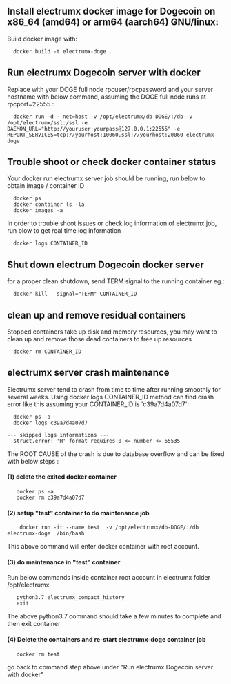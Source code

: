 ## Install electrumx docker image for Dogecoin on x86_64 (amd64) or arm64 (aarch64) GNU/linux: 
Build docker image with:

```
  docker build -t electrumx-doge .
```

## Run electrumx Dogecoin server with docker

Replace with your DOGE full node rpcuser/rpcpassword and your server hostname with below command, assuming the DOGE full node runs at rpcport=22555 :

```
  docker run -d --net=host -v /opt/electrumx/db-DOGE/:/db -v /opt/electrumx/ssl:/ssl -e DAEMON_URL="http://youruser:yourpass@127.0.0.1:22555" -e REPORT_SERVICES=tcp://yourhost:10060,ssl://yourhost:20060 electrumx-doge
```

## Trouble shoot or check docker container status

Your docker run electrumx server job should be running, run below to obtain image / container ID

```
  docker ps
  docker container ls -la
  docker images -a
```

In order to trouble shoot issues or check log information of electrumx job, run blow to get real time log information 

```
  docker logs CONTAINER_ID
```

## Shut down electrum Dogecoin docker server
 for a proper clean shutdown, send TERM signal to the running container eg.: 

```
  docker kill --signal="TERM" CONTAINER_ID

```

## clean up and remove residual containers

Stopped containers take up disk and memory resources, you may want to clean up and remove those dead containers to free up resources

```
  docker rm CONTAINER_ID
```

## electrumx server crash maintenance

Electrumx server tend to crash from time to time after running smoothly for several weeks.  Using docker logs CONTAINER_ID method can find 
crash error like this assuming your CONTAINER_ID is 'c39a7d4a07d7': 
```
  docker ps -a
  docker logs c39a7d4a07d7

--- skipped logs informations ---
  struct.error: 'H' format requires 0 <= number <= 65535
```

The ROOT CAUSE of the crash is due to database overflow and can be fixed with below steps  :

#### (1) delete the exited docker container
```
   docker ps -a
   docker rm c39a7d4a07d7
```

#### (2) setup "test" container to do maintenance job
```
    docker run -it --name test  -v /opt/electrumx/db-DOGE/:/db   electrumx-doge  /bin/bash
```

This above command will enter docker container with root account.
#### (3) do maintenance in "test" container

Run below commands inside container root account in electrumx folder  /opt/electrumx

```
   python3.7 electrumx_compact_history
   exit
```

The above python3.7 command should take a few minutes to complete and then exit container


#### (4) Delete the containers and re-start electrumx-doge container job
```
   docker rm test
```
   go back to command step above under "Run electrumx Dogecoin server with docker"

